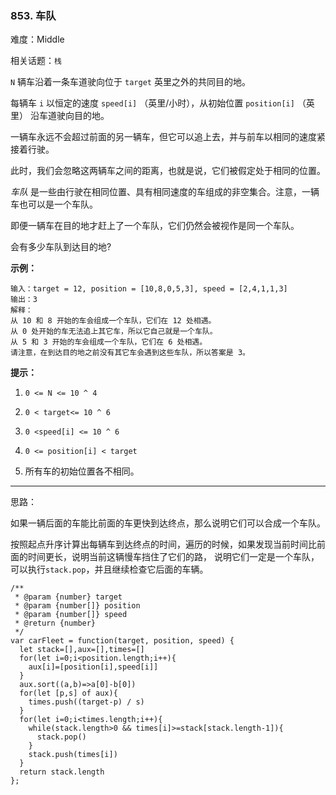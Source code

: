 ### 853. 车队

难度：Middle

相关话题：`栈`

 `N`  辆车沿着一条车道驶向位于 `target` 英里之外的共同目的地。



每辆车 `i` 以恒定的速度 `speed[i]` （英里/小时），从初始位置 `position[i]` （英里） 沿车道驶向目的地。



一辆车永远不会超过前面的另一辆车，但它可以追上去，并与前车以相同的速度紧接着行驶。



此时，我们会忽略这两辆车之间的距离，也就是说，它们被假定处于相同的位置。



*车队* 是一些由行驶在相同位置、具有相同速度的车组成的非空集合。注意，一辆车也可以是一个车队。



即便一辆车在目的地才赶上了一个车队，它们仍然会被视作是同一个车队。







会有多少车队到达目的地?







**示例：** 



```
输入：target = 12, position = [10,8,0,5,3], speed = [2,4,1,1,3]
输出：3
解释：
从 10 和 8 开始的车会组成一个车队，它们在 12 处相遇。
从 0 处开始的车无法追上其它车，所以它自己就是一个车队。
从 5 和 3 开始的车会组成一个车队，它们在 6 处相遇。
请注意，在到达目的地之前没有其它车会遇到这些车队，所以答案是 3。
```



**提示：** 




1.  `0 <= N <= 10 ^ 4` 

2.  `0 < target<= 10 ^ 6` 

3.  `0 <speed[i] <= 10 ^ 6` 

4.  `0 <= position[i] < target` 

5. 所有车的初始位置各不相同。






-----

思路：

如果一辆后面的车能比前面的车更快到达终点，那么说明它们可以合成一个车队。

按照起点升序计算出每辆车到达终点的时间，遍历的时候，如果发现当前时间比前面的时间更长，说明当前这辆慢车挡住了它们的路，
说明它们一定是一个车队，可以执行`stack.pop`，并且继续检查它后面的车辆。

```
/**
 * @param {number} target
 * @param {number[]} position
 * @param {number[]} speed
 * @return {number}
 */
var carFleet = function(target, position, speed) {
  let stack=[],aux=[],times=[]
  for(let i=0;i<position.length;i++){
    aux[i]=[position[i],speed[i]]
  }
  aux.sort((a,b)=>a[0]-b[0])
  for(let [p,s] of aux){
    times.push((target-p) / s)
  }
  for(let i=0;i<times.length;i++){
    while(stack.length>0 && times[i]>=stack[stack.length-1]){
      stack.pop()
    }
    stack.push(times[i])
  }
  return stack.length
};
```

